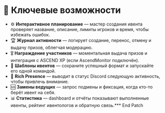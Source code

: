 # 🧩 Ключевые возможности

- ⚙️ **Интерактивное планирование** — мастер создания ивента проверяет название, описание, лимиты игроков и время, чтобы избежать ошибок.
- 🏆 **Журнал активности** — логирует создание, перенос, отмену и выдачу призов, облегчая модерацию.
- 🎖 **Награждение участников** — моментальная выдача призов и интеграция с ASCEND XP (если AscendMonitor подключён).
- 💬 **Шаблоны ивентов** — сохраните успешный формат и запускайте его одной командой.
- 🎯 **Rich Presence** — выводит в статус Discord следующую активность, чтобы привлечь внимание.
- 🆘 **Замены ведущих** — запрос подмены и фиксация, когда кто-то берёт ивент на себя.
- 📊 **Статистика** — dashboard и отчёты показывают выполненные ивенты, рейтинг ивентологов и обратную связь.*** End Patch
